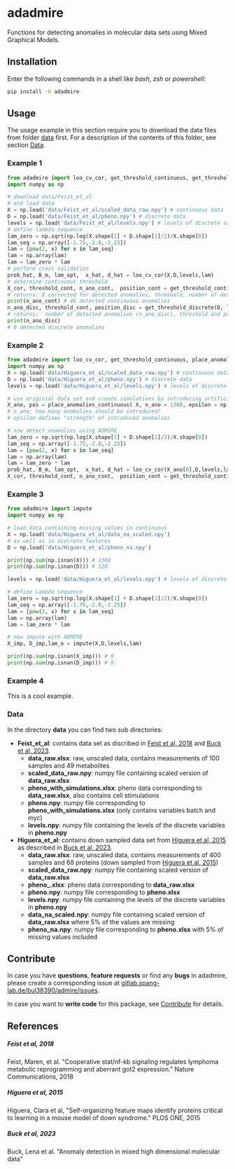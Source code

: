 # adadmire

<!-- ATTENTION: this file will be displayed not only on Github, but also on PyPI, so NO relative relative to files in the repo must be used -->

Functions for detecting anomalies in molecular data sets using Mixed Graphical Models.

## Installation

Enter the following commands in a shell like *bash*, *zsh* or *powershell*:

```bash
pip install -U adadmire
```

## Usage

The usage example in this section require you to download the data files from folder [data](https://github.com/spang-lab/adadmire/tree/main/data) first. For a description of the contents of this folder, see section [Data](#data).

### Example 1

```python
from adadmire import loo_cv_cor, get_threshold_continuous, get_threshold_discrete
import numpy as np

# download data/Feist_et_al
# and load data
X = np.load('data/Feist_et_al/scaled_data_raw.npy') # continuous data
D = np.load('data/Feist_et_al/pheno.npy') # discrete data
levels = np.load('data/Feist_et_al/levels.npy') # levels of discrete variables
# define lambda sequence
lam_zero = np.sqrt(np.log(X.shape[1] + D.shape[1]/2)/X.shape[0])
lam_seq = np.array([-1.75,-2.0,-2.25])
lam = [pow(2, x) for x in lam_seq]
lam = np.array(lam)
lam = lam_zero * lam
# perform cross validation
prob_hat, B_m, lam_opt,  x_hat, d_hat = loo_cv_cor(X,D,levels,lam)
# determine continuous threshold
X_cor, threshold_cont, n_ano_cont,  position_cont = get_threshold_continuous(X, x_hat, B_m)
# returns: X corrected for detected anomalies, threshold, number of detected anomalies (n_ano_cont) and position
print(n_ano_cont) # 46 detected continuous anomalies
n_ano_disc, threshold_cont, position_disc = get_threshold_discrete(D, levels, d_hat)
# returns:  number of detected anomalies (n_ano_disc), threshold and position
print(n_ano_disc)
# 0 detected discrete anomalies
```

### Example 2

```python
from adadmire import loo_cv_cor, get_threshold_continuous, place_anomalies_continuous
import numpy as np
X = np.load('data/Higuera_et_al/scaled_data_raw.npy') # continuous data
D = np.load('data/Higuera_et_al/pheno.npy') # discrete data
levels = np.load('data/Higuera_et_al/levels.npy') # levels of discrete variables

# use originial data set and create simulations by introducing artificial anomalies with various strengths
X_ano, pos = place_anomalies_continuous( X, n_ano = 1360, epsilon = np.array([0.6, 0.8, 1.0, 1.2, 1.4]))
# n_ano: how many anomalies should be introduced?
# epsilon defines "strength" of introduced anomalies

# now detect anomalies using ADMIRE
lam_zero = np.sqrt(np.log(X.shape[1] + D.shape[1]/2)/X.shape[0])
lam_seq = np.array([-1.75,-2.0,-2.25])
lam = [pow(2, x) for x in lam_seq]
lam = np.array(lam)
lam = lam_zero * lam
prob_hat, B_m, lam_opt,  x_hat, d_hat = loo_cv_cor(X_ano[0],D,levels,lam) # perform cv and estimation 
X_cor, threshold_cont, n_ano_cont,  position_cont = get_threshold_continuous(X_ano, x_hat, B_m) # determine threshold
```

### Example 3

```python
from adadmire import impute
import numpy as np

# load data containing missing values in continuous
X = np.load('data/Higuera_et_al/data_na_scaled.npy')
# as well as in discrete features
D = np.load('data/Higuera_et_al/pheno_na.npy')

print(np.sum(np.isnan(X))) # 1360
print(np.sum(np.isnan(D))) # 120

levels = np.load('data/Higuera_et_al/levels.npy') # levels of discrete variables

# define Lambda sequence
lam_zero = np.sqrt(np.log(X.shape[1] + D.shape[1]/2)/X.shape[0])
lam_seq = np.array([-1.75,-2.0,-2.25])
lam = [pow(2, x) for x in lam_seq]
lam = np.array(lam)
lam = lam_zero * lam

# now impute with ADMIRE
X_imp, D_imp,lam_o = impute(X,D,levels,lam)

print(np.sum(np.isnan(X_imp))) # 0
print(np.sum(np.isnan(D_imp))) # 0
```

### Example 4

This is a cool example.

### Data

In the directory **data** you can find two sub directories:
* **Feist_et_al**: contains data set as discribed in [Feist et al, 2018](#feist-et-al-2018) and [Buck et al, 2023](#buck-et-al-2023).
    * **data_raw.xlsx**: raw, unscaled data, contains measurements of 100 samples and 49 metabolites
    *  **scaled_data_raw.npy**: numpy file containing scaled version of **data_raw.xlsx**
    *  **pheno_with_simulations.xlsx**: pheno data corresponding to **data_raw.xlsx**, also contains cell stimulations
    *  **pheno.npy**: numpy file corresponding to **pheno_with_simulations.xlsx** (only contains variables batch and myc)
    *  **levels.npy**: numpy file containing the levels of the discrete variables in **pheno.npy**
* **Higuera_et_al**: contains down sampled data set from [Higuera et al, 2015](#higuera-et-al-2015) as described in [Buck et al, 2023](#buck-et-al-2023).
    * **data_raw.xlsx**: raw, unscaled data, contains measurements of 400 samples and 68 proteins (down sampled from [Higuera et al, 2015](#higuera-et-al-2015))
    *  **scaled_data_raw.npy**: numpy file containing scaled version of **data_raw.xlsx**
    *  **pheno_.xlsx**: pheno data corresponding to **data_raw.xlsx**
    *  **pheno.npy**: numpy file corresponding to **pheno.xlsx**
    *  **levels.npy**: numpy file containing the levels of the discrete variables in **pheno.npy**
    *  **data_na_scaled.npy**: numpy file containing scaled version of **data_raw.xlsx** where 5% of the values are missing
    *  **pheno_na.npy**: numpy file corresponding to **pheno.xlsx** with 5% of missing values included

## Contribute

In case you have **questions**, **feature requests** or find any **bugs** in adadmire, please create a corresponding issue at [gitlab.spang-lab.de/bul38390/admire/issues](https://github.com/spang-lab/adadmire/issues).

In case you want to **write code** for this package, see [Contribute](https://github.com/spang-lab/adadmire/blob/main/doc/contribute.md) for details.

## References

##### Feist et al, 2018

Feist, Maren, et al. "Cooperative stat/nf-kb signaling regulates lymphoma metabolic reprogramming and aberrant got2 expression." Nature Communications, 2018

##### Higuera et al, 2015

Higuera, Clara et al, "Self-organizing feature maps identify proteins critical to learning in a mouse model of down syndrome." PLOS ONE, 2015

##### Buck et al, 2023

Buck, Lena et al. "Anomaly detection in mixed high dimensional molecular data"
